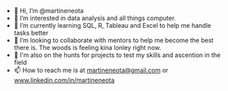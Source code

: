 - 👋 Hi, I’m @martineneota
- 👀 I’m interested in data analysis and all things computer.
- 🌱 I’m currently learning SQL, R, Tableau and Excel to help me handle tasks better
- 💞️ I’m looking to collaborate with mentors to help me become the best there is. The woods is feeling kina lonley right now.
- 💞️ I'm also on the hunts for projects to test my skills and ascention in the field
- 📫 How to reach me is at martineneota@gmail.com or www.linkedin.com/in/martineneota

<!---
martineneota/martineneota is a ✨ special ✨ repository because its `README.md` (this file) appears on your GitHub profile.
You can click the Preview link to take a look at your changes.
--->
